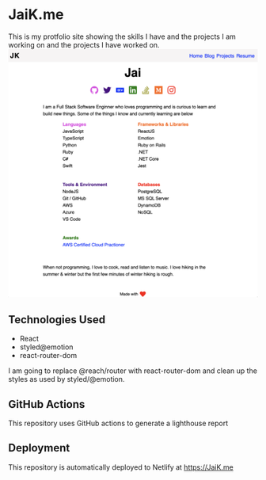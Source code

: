 # JaiK.me
This is my protfolio site showing the skills I have and the projects I am working on and the projects I have worked on.
![Site](https://raw.githubusercontent.com/iJKTen/ijk.me/main/public/Projects/JaiK.png)

## Technologies Used
- React
- styled@emotion
- react-router-dom

I am going to replace @reach/router with react-router-dom and clean up the styles as used by styled/@emotion.

## GitHub Actions
This repository uses GitHub actions to generate a lighthouse report

## Deployment
This repository is automatically deployed to Netlify at https://JaiK.me


